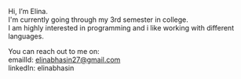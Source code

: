 Hi, I’m Elina.
<br>
I'm currently going through my 3rd semester in college.
<br>
I am highly interested in programming and i like working with different languages.
<br>

You can reach out to me on:
<br>
emailId: elinabhasin27@gmail.com
<br>
linkedIn: elinabhasin
